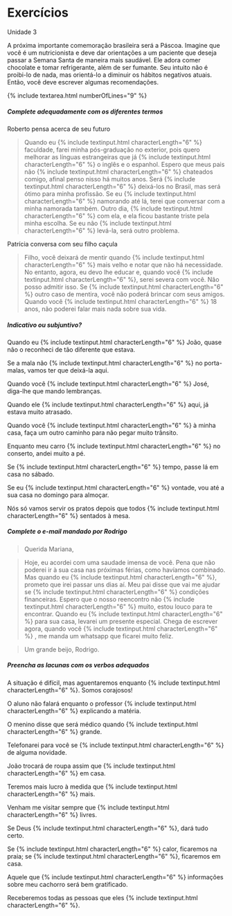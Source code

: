 
# Exercícios

Unidade 3

A próxima importante comemoração brasileira será a Páscoa.
Imagine que você é um nutricionista e deve dar orientações a um paciente que deseja passar a Semana Santa de maneira mais saudável.
Ele adora comer chocolate e tomar refrigerante, além de ser fumante.
Seu intuito não é proibi-lo de nada, mas orientá-lo a diminuir os hábitos negativos atuais.
Então, você deve escrever algumas recomendações.

{% include textarea.html numberOfLines="9" %}

##### Complete adequadamente com os diferentes termos

Roberto pensa acerca de seu futuro

> Quando eu {% include textinput.html characterLength="6" %} faculdade, farei minha pós-graduação no exterior, pois quero melhorar as línguas estrangeiras que já {% include textinput.html characterLength="6" %} o inglês e o espanhol.
Espero que meus pais não {% include textinput.html characterLength="6" %} chateados comigo, afinal penso nisso há muitos anos.
Será {% include textinput.html characterLength="6" %} deixá-los no Brasil, mas será ótimo para minha profissão.
Se eu {% include textinput.html characterLength="6" %} namorando até lá, terei que conversar com a minha namorada também.
Outro dia, {% include textinput.html characterLength="6" %} com ela, e ela ficou bastante triste pela minha escolha.
Se eu não {% include textinput.html characterLength="6" %} levá-la, será outro problema.

Patrícia conversa com seu filho caçula

> Filho, você deixará de mentir quando {% include textinput.html characterLength="6" %} mais velho e notar que não há necessidade.
No entanto, agora, eu devo lhe educar e, quando você {% include textinput.html characterLength="6" %}, serei severa com você.
Não posso admitir isso.
Se {% include textinput.html characterLength="6" %} outro caso de mentira, você não poderá brincar com seus amigos.
Quando você {% include textinput.html characterLength="6" %} 18 anos, não poderei falar mais nada sobre sua vida.

##### Indicativo ou subjuntivo?

Quando eu {% include textinput.html characterLength="6" %} João, quase não o reconheci de tão diferente que estava.

Se a mala não {% include textinput.html characterLength="6" %} no porta-malas, vamos ter que deixá-la aqui.

Quando você {% include textinput.html characterLength="6" %} José, diga-lhe que mando lembranças.

Quando ele {% include textinput.html characterLength="6" %} aqui, já estava muito atrasado.

Quando você {% include textinput.html characterLength="6" %} à minha casa, faça um outro caminho para não pegar muito trânsito.

Enquanto meu carro {% include textinput.html characterLength="6" %} no conserto, andei muito a pé.

Se {% include textinput.html characterLength="6" %} tempo, passe lá em casa no sábado.

Se eu {% include textinput.html characterLength="6" %} vontade, vou até a sua casa no domingo para almoçar.

Nós só vamos servir os pratos depois que todos {% include textinput.html characterLength="6" %} sentados à mesa.

##### Complete o e-mail mandado por Rodrigo

> Querida Mariana,

> Hoje, eu acordei com uma saudade imensa de você.
Pena que não poderei ir à sua casa nas próximas férias, como havíamos combinado.
Mas quando eu {% include textinput.html characterLength="6" %}, prometo que irei passar uns dias aí.
Meu pai disse que vai me ajudar se {% include textinput.html characterLength="6" %} condições financeiras.
Espero que o nosso reencontro não {% include textinput.html characterLength="6" %} muito, estou louco para te encontrar.
Quando eu {% include textinput.html characterLength="6" %} para sua casa, levarei um presente especial.
Chega de escrever agora, quando você {% include textinput.html characterLength="6" %} , me manda um whatsapp que ficarei muito feliz.

> Um grande beijo, Rodrigo.

##### Preencha as lacunas com os verbos adequados

A situação é difícil, mas aguentaremos enquanto {% include textinput.html characterLength="6" %}. Somos corajosos!

O aluno não falará enquanto o professor {% include textinput.html characterLength="6" %} explicando a matéria.

O menino disse que será médico quando {% include textinput.html characterLength="6" %} grande.

Telefonarei para você se {% include textinput.html characterLength="6" %} de alguma novidade.

João trocará de roupa assim que {% include textinput.html characterLength="6" %} em casa.

Teremos mais lucro à medida que {% include textinput.html characterLength="6" %} mais.

Venham me visitar sempre que {% include textinput.html characterLength="6" %} livres.

Se Deus {% include textinput.html characterLength="6" %}, dará tudo certo.

Se {% include textinput.html characterLength="6" %} calor, ficaremos na praia; se {% include textinput.html characterLength="6" %}, ficaremos em casa.

Aquele que {% include textinput.html characterLength="6" %} informações sobre meu cachorro será bem gratificado.

Receberemos todas as pessoas que eles {% include textinput.html characterLength="6" %}.
